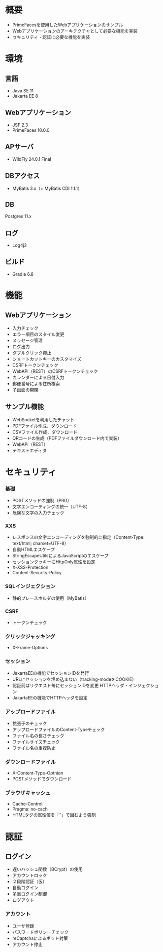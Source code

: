 # 概要
* PrimeFacesを使用したWebアプリケーションのサンプル
* Webアプリケーションのアーキテクチャとして必要な機能を実装
* セキュリティ・認証に必要な機能を実装

# 環境
## 言語
* Java SE 11
* Jakarta EE 8
## Webアプリケーション
* JSF 2.3
* PrimeFaces 10.0.0
## APサーバ
* WildFly 24.0.1 Final
## DBアクセス
* MyBatis 3.x（+ MyBatis CDI 1.1.1）
## DB
Postgres 11.x
## ログ
* Log4j2
## ビルド
* Gradle 6.8
# 機能
## Webアプリケーション
* 入力チェック
* エラー項目のスタイル変更
* メッセージ管理
* ログ出力
* ダブルクリック抑止
* ショートカットキーのカスタマイズ
* CSRFトークンチェック
* WebAPI（REST）のCSRFトークンチェック
* カレンダーによる日付入力
* 郵便番号による住所検索
* 子画面の開閉

## サンプル機能
* WebSocketを利用したチャット
* PDFファイル作成、ダウンロード
* CSVファイル作成、ダウンロード
* QRコードの生成（PDFファイルダウンロード内で実装）
* WebAPI（REST）
* テキストエディタ

# セキュリティ
### 基礎
* POSTメソッドの強制（PRG）
* 文字エンコーディングの統一（UTF-8）
* 危険な文字の入力チェック
### XXS
* レスポンスの文字エンコーディングを強制的に指定（Content-Type: text/html; charset=UTF-8）
* 自動HTMLエスケープ
* StringEscapeUtilsによるJavaScriptのエスケープ
* セッションクッキーにHttpOnly属性を設定
* X-XSS-Protection
* Content-Security-Policy
### SQLインジェクション
* 静的プレースホルダの使用（MyBatis）
### CSRF
* トークンチェック
### クリックジャッキング
* X-Frame-Options
### セッション
* JakartaEEの機能でセッションIDを発行
* URLにセッションを埋め込まない（tracking-modeをCOOKIE）
* 認証前はリクエスト毎にセッションIDを変更
HTTPヘッダ・インジェクション
* JakartaEEの機能でHTTPヘッダを設定
### アップロードファイル
* 拡張子のチェック
* アップロードファイルのContent-Typeチェック
* ファイル名の長さチェック
* ファイルサイズチェック
* ファイル名の重複防止
### ダウンロードファイル
* X-Content-Type-Optnion
* POSTメソッドでダウンロード
### ブラウザキャッシュ
* Cache-Control
* Pragma: no-cach
* HTMLタグの属性値を「"」で囲むよう強制

# 認証
## ログイン
* 遅いハッシュ関数（BCrypt）の使用
* アカウントロック
* ２段階認証（仮）
* 自動ログイン
* 多重ログイン制御
* ログアウト
### アカウント
* ユーザ登録
* パスワードポリシーチェック
* reCaptchaによるボット対策
* アカウント停止
